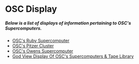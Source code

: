 # OSC Display
##### Below is a list of displays of information pertaining to OSC's Supercomputers.

* [OSC's Ruby Supercomputer](https://kinanalattar.github.io/osc-display/osc_display_1s.htm)
* [OSC's Pitzer Cluster](https://kinanalattar.github.io/osc-display/osc_display_2s.htm)
* [OSC's Owens Supercomputer](https://kinanalattar.github.io/osc-display/osc_display_3s.htm)
* [God View Display Of OSC's Supercomputers & Tape Library](https://kinanalattar.github.io/osc-display/osc_display_all_1.htm)

